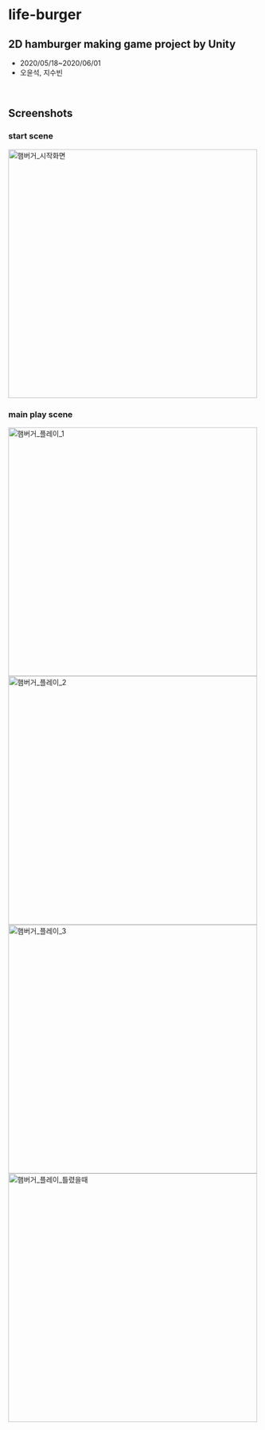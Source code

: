 # life-burger
## 2D hamburger making game project by Unity
- 2020/05/18~2020/06/01
- 오윤석, 지수빈
<br>

## Screenshots
### start scene
<img width="500" alt="햄버거_시작화면" src="https://user-images.githubusercontent.com/56349582/149846555-31ea1a95-59cc-4f41-be89-f0bcb2dadd21.png">

### main play scene
<img width="500" alt="햄버거_플레이_1" src="https://user-images.githubusercontent.com/56349582/149846568-ca29a7e4-42aa-40da-bb9c-885e0f83e412.png">

<img width="500" alt="햄버거_플레이_2" src="https://user-images.githubusercontent.com/56349582/149846574-e5804eb4-fe2c-48a9-8cea-7dc7fae495b0.png">

<img width="500" alt="햄버거_플레이_3" src="https://user-images.githubusercontent.com/56349582/149846577-eabd8fca-7947-4f73-a28d-abc1160abb7e.png">

<img width="500" alt="햄버거_플레이_틀렸을때" src="https://user-images.githubusercontent.com/56349582/149846582-a62c2361-edd0-40fa-b637-14499434c2e8.png">



